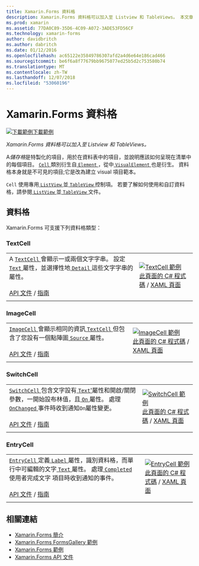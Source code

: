 ```yaml
---
title: Xamarin.Forms 資料格
description: Xamarin.Forms 資料格可以加入至 Listview 和 TableViews。 本文章列出包含在 Xamarin.Forms 中的資料格。
ms.prod: xamarin
ms.assetid: 77DA0C89-35D6-4C09-A072-3ADE53FD56CF
ms.technology: xamarin-forms
author: davidbritch
ms.author: dabritch
ms.date: 01/12/2016
ms.openlocfilehash: ac65122e35849786307afd2a4d6e64e186cad466
ms.sourcegitcommit: be6f6a8f77679bb9675077ed25b5d2c753580b74
ms.translationtype: MT
ms.contentlocale: zh-TW
ms.lasthandoff: 12/07/2018
ms.locfileid: "53060196"
---
```

# <a name="xamarinforms-cells"></a>Xamarin.Forms 資料格

[![下載範例](~/media/shared/download.png)下載範例](https://developer.xamarin.com/samples/xamarin-forms/FormsGallery/)

_Xamarin.Forms 資料格可以加入至 Listview 和 TableViews。_

A*儲存格*是特製化的項目，用於在資料表中的項目，並說明應該如何呈現在清單中的每個項目。 [ `Cell` ](xref:Xamarin.Forms.Cell)類別衍生自[ `Element` ](xref:Xamarin.Forms.Element)，從中[ `VisualElement` ](xref:Xamarin.Forms.Element)也是衍生。 資料格本身就是不可見的項目;它是改為建立 visual 項目範本。

`Cell` 使用專用[ `ListView` ](views.md#listView)並[ `TableView` ](views.md#tableView)控制項。 若要了解如何使用和自訂資料格，請參閱[ `ListView` ](~/xamarin-forms/user-interface/listview/index.md)並[ `TableView` ](~/xamarin-forms/user-interface/tableview.md)文件。

## <a name="cells"></a>資料格

Xamarin.Forms 可支援下列資料格類型：

<a name="textCell" />

### <a name="textcell"></a>TextCell

|     |     |
| --- | --- |
| A [ `TextCell` ](xref:Xamarin.Forms.TextCell)會顯示一或兩個文字字串。 設定[ `Text` ](xref:Xamarin.Forms.TextCell.Text)屬性，並選擇性地[ `Detail` ](xref:Xamarin.Forms.TextCell.Detail)這些文字字串的屬性。<br /><br />[API 文件](xref:Xamarin.Forms.TextCell) / [指南](~/xamarin-forms/user-interface/listview/customizing-cell-appearance.md#TextCell) | [![TextCell 範例](cells-images/TextCell.png "TextCell 範例")](cells-images/TextCell-Large.png#lightbox "TextCell 範例")<br />[此頁面的 C# 程式碼](https://github.com/xamarin/xamarin-forms-samples/blob/master/FormsGallery/FormsGallery/FormsGallery/CodeExamples/TextCellDemoPage.cs) / [XAML 頁面](https://github.com/xamarin/xamarin-forms-samples/blob/master/FormsGallery/FormsGallery/FormsGallery/XamlExamples/TextCellDemoPage.xaml) |
|     |     |

### <a name="imagecell"></a>ImageCell

|     |     |
| --- | --- |
| [ `ImageCell` ](xref:Xamarin.Forms.ImageCell)會顯示相同的資訊[ `TextCell` ](#textCell)但包含了您設有一個點陣圖[ `Source` ](xref:Xamarin.Forms.Image.Source)屬性。<br /><br />[API 文件](xref:Xamarin.Forms.ImageCell) / [指南](~/xamarin-forms/user-interface/listview/customizing-cell-appearance.md#ImageCell) | [![ImageCell 範例](cells-images/ImageCell.png "ImageCell 範例")](cells-images/ImageCell-Large.png#lightbox "ImageCell 範例")<br />[此頁面的 C# 程式碼](https://github.com/xamarin/xamarin-forms-samples/blob/master/FormsGallery/FormsGallery/FormsGallery/CodeExamples/ImageCellDemoPage.cs) / [XAML 頁面](https://github.com/xamarin/xamarin-forms-samples/blob/master/FormsGallery/FormsGallery/FormsGallery/XamlExamples/ImageCellDemoPage.xaml) |
|     |     |

### <a name="switchcell"></a>SwitchCell

|     |     |
| --- | --- |
| [ `SwitchCell` ](xref:Xamarin.Forms.SwitchCell)包含文字設有[ `Text`'](xref:Xamarin.Forms.SwitchCell.Text)屬性和開啟/關閉參數，一開始設布林值，且[ `On` ](xref:Xamarin.Forms.SwitchCell.On)屬性。 處理[ `OnChanged` ](xref:Xamarin.Forms.SwitchCell.OnChanged)事件時收到通知`On`屬性變更。<br /><br />[API 文件](xref:Xamarin.Forms.SwitchCell) / [指南](~/xamarin-forms/user-interface/tableview.md#switchcell) | [![SwitchCell 範例](cells-images/SwitchCell.png "SwitchCell 範例")](cells-images/SwitchCell-Large.png#lightbox "SwitchCell 範例")<br />[此頁面的 C# 程式碼](https://github.com/xamarin/xamarin-forms-samples/blob/master/FormsGallery/FormsGallery/FormsGallery/CodeExamples/SwitchCellDemoPage.cs) / [XAML 頁面](https://github.com/xamarin/xamarin-forms-samples/blob/master/FormsGallery/FormsGallery/FormsGallery/XamlExamples/SwitchCellDemoPage.xaml) |
|     |     |

### <a name="entrycell"></a>EntryCell

|     |     |
| --- | --- |
| [ `EntryCell` ](xref:Xamarin.Forms.EntryCell)定義[ `Label` ](xref:Xamarin.Forms.EntryCell.Label)屬性，識別資料格，而單行中可編輯的文字[ `Text` ](xref:Xamarin.Forms.EntryCell.Text)屬性。 處理[ `Completed` ](xref:Xamarin.Forms.EntryCell.Completed)使用者完成文字 項目時收到通知的事件。<br /><br />[API 文件](xref:Xamarin.Forms.EntryCell) / [指南](~/xamarin-forms/user-interface/tableview.md#entrycell) | [![EntryCell 範例](cells-images/EntryCell.png "EntryCell 範例")](cells-images/EntryCell-Large.png#lightbox "EntryCell 範例")<br />[此頁面的 C# 程式碼](https://github.com/xamarin/xamarin-forms-samples/blob/master/FormsGallery/FormsGallery/FormsGallery/CodeExamples/EntryCellDemoPage.cs) / [XAML 頁面](https://github.com/xamarin/xamarin-forms-samples/blob/master/FormsGallery/FormsGallery/FormsGallery/XamlExamples/EntryCellDemoPage.xaml) |
|     |     |


## <a name="related-links"></a>相關連結

- [Xamarin.Forms 簡介](~/xamarin-forms/get-started/introduction-to-xamarin-forms.md)
- [Xamarin.Forms FormsGallery 範例](https://developer.xamarin.com/samples/xamarin-forms/FormsGallery/)
- [Xamarin.Forms 範例](https://developer.xamarin.com/samples/xamarin-forms/all/)
- [Xamarin.Forms API 文件](https://docs.microsoft.com/dotnet/api/xamarin.forms?view=xamarin-forms)
